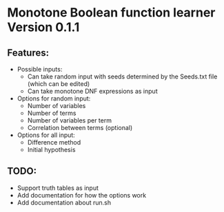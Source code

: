 # Monotone Boolean function learner Version 0.1.1

## Features:
* Possible inputs:
	+ Can take random input with seeds determined by the Seeds.txt file (which can be edited)
	+ Can take monotone DNF expressions as input
* Options for random input:
	+ Number of variables
	+ Number of terms
	+ Number of variables per term
	+ Correlation between terms (optional)
* Options for all input:
	+ Difference method
	+ Initial hypothesis

## TODO:
* Support truth tables as input
* Add documentation for how the options work
* Add documentation about run.sh